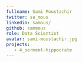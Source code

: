 ```yaml
---
fullname: Sami Moustachir
twitter: sa_mous
linkedin: samous/
github: sammous
role: Data Scientist
avatar: sami-moustachir.jpg
projects:
   - 4_serment-hippocrate
---
```

